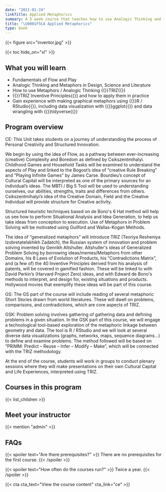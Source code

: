 ```yaml
---
date: "2021-01-24"
linkTitle: Applied Metaphorics
summary: A 5 week course that teaches how to use Analogic Thinking and TRIZ to solve Inventive Problems.
title: "\U0001F5CA Applied Metaphorics"
type: book
---
```


{{< figure src="inventor.jpg" >}}

{{< toc hide_on="xl" >}}

## What you will learn

- Fundamentals of Flow and Play
- Analogic Thinking and Metaphors in Design, Science and Literature
- How to use Metaphors / Analogic Thinking {{<hl>}}TRIZ{{</hl>}}
- {{<hl>}}TRIZ Inventive Principles{{</hl>}} and how to apply them in practice
- Gain experience with making graphical metaphors using {{<hl>}}R / RStudio{{</hl>}}, including data visualization with {{<hl>}}ggplot{{</hl>}} and data wrangling with {{<hl>}}tidyverse{{</hl>}}

## Program overview

CE: This Unit takes students on a journey of understanding the process of Personal Creativity and Structured Innovation.

We begin by using the idea of Flow, as a pathway between ever-increasing (creative) Complexity and Boredom as defined by Csikszentmihalyi. Childhood Games and Household Tasks will be examined to understand the aspects of Play and linked to the Bogost’s idea of “creative Rule Breaking” and “Playing Infinite Games” by James Carse. Bourdieu’s concept of Cultural Capital will be interpreted as one of the primary sources for an individual’s ideas. The MBTI / Big 5 Tool will be used to understanding ourselves, our abilities, strengths, traits and differences from others. Csikszentmihalyi’s idea of the Creative Domain, Field and the Creative Individual will provide structure for Creative activity.

Structured heuristic techniques based on de Bono's 6 Hat method will help us see how to perform Situational Analysis and Idea Generation, to help us take ideas from conception to execution. Use of Metaphors in Problem Solving will be motivated using Guilford and Wallas-Kogan Methods. 

The idea of “generalized metaphors” will introduce TRIZ (Teoriya Resheniya Izobretatelskhikh Zadatch), the Russian system of innovation and problem solving invented by Genrikh Altshuller. Altshuller's ideas of Generalized Problem Solving by borrowing ideas/memes/Metaphors from other Domains, his 8 Laws of Evolution of Products, his “Contradictions Matrix”, and (a few of) the 40 Inventive Principles derived from his analysis of patents, will be covered in gamified fashion. These will be linked to with David Perkin’s (Harvard Project Zero) ideas, and with Edward de Bono's methods to interpret, and design for, existing situations and products.  Hollywood movies that exemplify these ideas will be part of this course.

GS: The GS part of the course will include reading of several metaphoric Short Stories drawn from world literatures. These will dwell on problems, comparisons, and contradictions, which are core aspects of TRIZ.

GSK: Problem solving involves gathering of gathering data and defining problems in a given situation. In the GSK part of this course, we will engage a technological tool-based exploration of the metaphoric linkage between geometry and data. The tool is R / RStudio and we will look at several diverse data visualizations (graphs, networks, maps, sequence diagrams…) to define and examine problems. The method followed will be based on “PRIMM: Predict – Reuse – Infer – Modify – Make”, which will be connected with the TRIZ methodology. 

At the end of the course, students will work in groups to conduct plenary sessions where they will make presentations on their own Cultural Capital and Life Experiences, interpreted using TRIZ. 


## Courses in this program

{{< list_children >}}

## Meet your instructor

{{< mention "admin" >}}

## FAQs

{{< spoiler text="Are there prerequisites?" >}}
There are no prerequisites for the first course.
{{< /spoiler >}}

{{< spoiler text="How often do the courses run?" >}}
Twice a year.
{{< /spoiler >}}

{{< cta cta_text="View the course content" cta_link="ce" >}}
